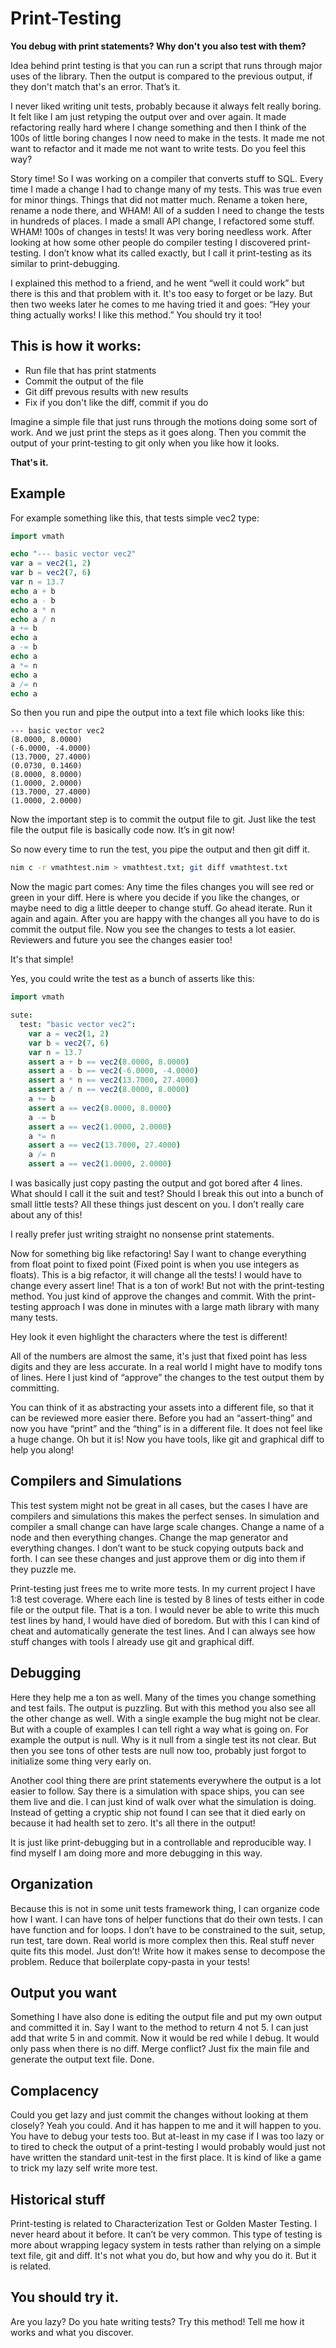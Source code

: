 # Print-Testing

**You debug with print statements? Why don't you also test with them?**

Idea behind print testing is that you can run a script that runs through major uses of the library. Then the output is compared to the previous output, if they don't match that's an error. That’s it.

I never liked writing unit tests, probably because it always felt really boring. It felt like I am just retyping the output over and over again. It made refactoring really hard where I change something and then I think of the 100s of little boring changes I now need to make in the tests. It made me not want to refactor and it made me not want to write tests. Do you feel this way?

Story time! So I was working on a compiler that converts stuff to SQL. Every time I made a change I had to change many of my tests. This was true even for minor things. Things that did not matter much. Rename a token here, rename a node there, and WHAM! All of a sudden I need to change the tests in hundreds of places. I made a small API change, I refactored some stuff. WHAM! 100s of changes in tests! It was very boring needless work. After looking at how some other people do compiler testing I discovered print-testing. I don’t know what its called exactly, but I call it print-testing as its similar to print-debugging.

I explained this method to a friend, and he went “well it could work” but there is this and that problem with it. It's too easy to forget or be lazy. But then two weeks later he comes to me having tried it and goes: “Hey your thing actually works! I like this method.” You should try it too!

## This is how it works:

* Run file that has print statments
* Commit the output of the file
* Git diff prevous results with new results
* Fix if you don't like the diff, commit if you do

Imagine a simple file that just runs through the motions doing some sort of work. And we just print the steps as it goes along. Then you commit the output of your print-testing to git only when you like how it looks.

**That's it.**

## Example

For example something like this, that tests simple vec2 type:

```nim
import vmath

echo "--- basic vector vec2"
var a = vec2(1, 2)
var b = vec2(7, 6)
var n = 13.7
echo a + b
echo a - b
echo a * n
echo a / n
a += b
echo a
a -= b
echo a
a *= n
echo a
a /= n
echo a
```

So then you run and pipe the output into a text file which looks like this:

```
--- basic vector vec2
(8.0000, 8.0000)
(-6.0000, -4.0000)
(13.7000, 27.4000)
(0.0730, 0.1460)
(8.0000, 8.0000)
(1.0000, 2.0000)
(13.7000, 27.4000)
(1.0000, 2.0000)
```

Now the important step is to commit the output file to git. Just like the test file the output file is basically code now. It’s in git now!

So now every time to run the test, you pipe the output and then git diff it.

```sh
nim c -r vmathtest.nim > vmathtest.txt; git diff vmathtest.txt
```

Now the magic part comes: Any time the files changes you will see red or green in your diff.
Here is where you decide if you like the changes, or maybe need to dig a little deeper to change stuff. Go ahead iterate. Run it again and again. After you are happy with the changes all you have to do is commit the output file. Now you see the changes to tests a lot easier. Reviewers and future you see the changes easier too!

It's that simple!

Yes, you could write the test as a bunch of asserts like this:

```nim
import vmath

sute:
  test: "basic vector vec2":
    var a = vec2(1, 2)
    var b = vec2(7, 6)
    var n = 13.7
    assert a + b == vec2(8.0000, 8.0000)
    assert a - b == vec2(-6.0000, -4.0000)
    assert a * n == vec2(13.7000, 27.4000)
    assert a / n == vec2(8.0000, 8.0000)
    a += b
    assert a == vec2(8.0000, 8.0000)
    a -= b
    assert a == vec2(1.0000, 2.0000)
    a *= n
    assert a == vec2(13.7000, 27.4000)
    a /= n
    assert a == vec2(1.0000, 2.0000)
```


I was basically just copy pasting the output and got bored after 4 lines. What should I call it the suit and test? Should I break this out into a bunch of small little tests? All these things just descent on you. I don’t really care about any of this!

I really prefer just writing straight no nonsense print statements.

Now for something big like refactoring! Say I want to change everything from float point to fixed point (Fixed point is when you use integers as floats). This is a big refactor, it will change all the tests! I would have to change every assert line! That is a ton of work! But not with the print-testing method. You just kind of approve the changes and commit. With the print-testing approach I was done in minutes with a large math library with many many tests.


Hey look it even highlight the characters where the test is different!

All of the numbers are almost the same, it's just that fixed point has less digits and they are less accurate. In a real world I might have to modify tons of lines. Here I just kind of “approve” the changes to the test output them by committing.

You can think of it as abstracting your assets into a different file, so that it can be reviewed more easier there. Before you had an “assert-thing” and now you have “print” and the “thing” is in a different file. It does not feel like a huge change. Oh but it is! Now you have tools, like git and graphical diff to help you along!

## Compilers and Simulations

This test system might not be great in all cases, but the cases I have are compilers and simulations this makes the perfect senses. In simulation and compiler a small change can have large scale changes. Change a name of a node and then everything changes. Change the map generator and everything changes. I don’t want to be stuck copying outputs back and forth. I can see these changes and just approve them or dig into them if they puzzle me.

Print-testing just frees me to write more tests. In my current project I have 1:8 test coverage. Where each line is tested by 8 lines of tests either in code file or the output file. That is a ton. I would never be able to write this much test lines by hand, I would have died of boredom. But with this I can kind of cheat and automatically generate the test lines. And I can always see how stuff changes with tools I already use git and graphical diff.

## Debugging

Here they help me a ton as well. Many of the times you change something and test fails. The output is puzzling. But with this method you also see all the other change as well. With a single example the bug might not be clear. But with a couple of examples I can tell right a way what is going on. For example the output is null. Why is it null from a single test its not clear. But then you see tons of other tests are null now too, probably just forgot to initialize some thing very early on.

Another cool thing there are print statements everywhere the output is a lot easier to follow. Say there is a simulation with space ships, you can see them live and die. I can just kind of walk over what the simulation is doing. Instead of getting a cryptic ship not found I can see that it died early on because it had health set to zero. It's all there in the output!

It is just like print-debugging but in a controllable and reproducible way. I find myself I am doing more and more debugging in this way.

## Organization

Because this is not in some unit tests framework thing, I can organize code how I want. I can have tons of helper functions that do their own tests. I can have function and for loops. I don’t have to be constrained to the suit, setup, run test, tare down. Real world is more complex then this. Real stuff never quite fits this model. Just don’t! Write how it makes sense to decompose the problem. Reduce that boilerplate copy-pasta in your tests!

## Output you want

Something I have also done is editing the output file and put my own output and committed it in. Say I want to the method to return 4 not 5. I can just add that write 5 in and commit. Now it would be red while I debug. It would only pass when there is no diff. Merge conflict? Just fix the main file and generate the output text file. Done.

## Complacency

Could you get lazy and just commit the changes without looking at them closely? Yeah you could. And it has happen to me and it will happen to you. You have to debug your tests too. But at-least in my case if I was too lazy or to tired to check the output of a print-testing I would probably would just not have written the standard unit-test in the first place. It is kind of like a game to trick my lazy self write more test.

## Historical stuff

Print-testing is related to Characterization Test or Golden Master Testing. I never heard about it before. It can’t be very common. This type of testing is more about wrapping legacy system in tests rather than relying on a simple text file, git and diff. It's not what you do, but how and why you do it. But it is related.

## You should try it.

Are you lazy? Do you hate writing tests? Try this method! Tell me how it works and what you discover.




